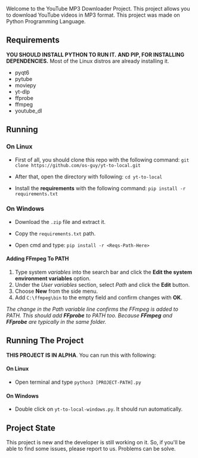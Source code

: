 Welcome to the YouTube MP3 Downloader Project.
This project allows you to download YouTube videos in MP3 format.
This project was made on Python Programming Language.

## Requirements

__YOU SHOULD INSTALL PYTHON TO RUN IT.__
__AND PIP, FOR INSTALLING DEPENDENCIES.__
Most of the Linux distros are already installing it.

- pyqt6
- pytube
- moviepy
- yt-dlp
- ffprobe
- ffmpeg
- youtube_dl

## Running

### On Linux

- First of all, you should clone this repo with the following command:
`git clone https://github.com/os-guy/yt-to-local.git`

- After that, open the directory with following:
`cd yt-to-local`

- Install the __requirements__ with the following command:
`pip install -r requirements.txt`

### On Windows

- Download the `.zip` file and extract it.

- Copy the `requirements.txt` path.

- Open cmd and type: `pip install -r <Reqs-Path-Here>`

#### Adding FFmpeg To PATH

1. Type system *variables* into the search bar and click the __Edit the system environment variables__ option.
2. Under the *User variables* section, select *Path* and click the __Edit__ button.
3. Choose __New__ from the side menu.
4. Add `C:\ffmpeg\bin` to the empty field and confirm changes with __OK__.
   
*The change in the Path variable line confirms the FFmpeg is added to PATH.*
*This should add __FFprobe__ to PATH too. Because __FFmpeg__ and __FFprobe__ are typically in the same folder.*

## Running The Project

__THIS PROJECT IS IN ALPHA__.
You can run this with following:

#### On Linux
- Open terminal and type `python3 [PROJECT-PATH].py`
#### On Windows
- Double click on `yt-to-local-windows.py`. It should run automatically.

## Project State

This project is new and the developer is still working on it.
So, if you'll be able to find some issues, please report to us.
Problems can be solve.
